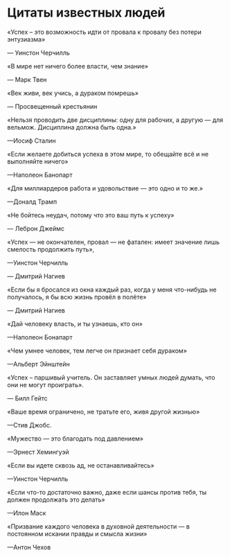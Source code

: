 <html>
<h1>Цитаты известных людей</h1>
  <div class="quote">
    <p>«Успех – это возможность идти от провала к провалу без потери энтузиазма»</p>
    <p class="author">— Уинстон Черчилль</p>
  </div>
  <div class="quote">
    <p>«В мире нет ничего более власти, чем знание»</p>
    <p class="author">— Марк Твен</p>
  </div>
  <div class="quote">
    <p>«Век живи, век учись, а дураком помрешь»</p>
    <p class="author">— Просвещенный крестьянин</p>
  </div>
   <div class="quote">
    <p>«Нельзя проводить две дисциплины: одну для рабочих, а другую — для вельмож. Дисциплина должна быть одна.»</p>
    <p class="author">—Иосиф Сталин</p>
  </div>
  <div class="quote">
    <p>«Если желаете добиться успеха в этом мире, то обещайте всё и не выполняйте ничего»</p>
    <p class="author">—Наполеон Банопарт</p>
</div>
    <div class="quote">
    <p>«Для миллиардеров работа и удовольствие — это одно и то же.»</p>
    <p class="author">—Доналд Трамп</p>
</div>
</body>
 <div class="quote">
    <p>«Не бойтесь неудач, потому что это ваш путь к успеху» <p>
    <p class="author">— Леброн Джеймс</p>   
</html>
<div class="quote">
<P> «Успех — не окончателен, провал — не фатален: имеет значение лишь смелость продолжить путь»,</P>
<p class="author">—Уинстон Черчилль</p>
 — Дмитрий Нагиев
<div class="quote">
<P>«Если бы я бросался из окна каждый раз, когда у меня что-нибудь не получалось, я бы всю жизнь провёл в полёте» </P>
<p class="author"> — Дмитрий Нагиев</p>
  <div class="quote">
<P>«Дай человеку власть, и ты узнаешь, кто он» </P>
<p class="author">—Наполеон Бонапарт</p>
     <div class="quote">
<P> «Чем умнее человек, тем легче он признает себя дураком»</P>
<p class="author">—Альберт Эйнштейн</p>   
       <div class="quote">
<P>«Успех – паршивый учитель. Он заставляет умных людей думать, что они не могут проиграть».</P>
<p class="author">— Билл Гейтс</p>
         <div class="quote">
<P> «Ваше время ограничено, не тратьте его, живя другой жизнью»</P>
<p class="author">—Стив Джобс.</p> 
        <div class="quote">
<P> «Мужество — это благодать под давлением» </P>
<p class="author">—Эрнест Хемингуэй</p>
           <div class="quote">
<P> «Если вы идете сквозь ад, не останавливайтесь»</P>
<p class="author">—Уинстон Черчилль</p>
              <div class="quote">
<P> «Если что-то достаточно важно, даже если шансы против тебя, ты должен продолжать это делать»</P>
<p class="author">—Илон Маск</p>
   <div class="quote">
<P> «Призвание каждого человека в духовной деятельности — в постоянном искании правды и смысла жизни»  </P>
<p class="author">—Антон Чехов    </P>
 <div class="quote">
<P> </P>
<p class="author"></p></html>

    

